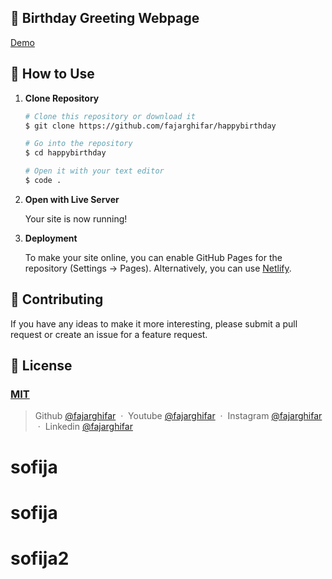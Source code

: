 ## 🎉 Birthday Greeting Webpage 

[Demo](https://fajarghifar.github.io/happybirthday/)

## 🚀 How to Use

1.  **Clone Repository**

    ```bash
    # Clone this repository or download it
    $ git clone https://github.com/fajarghifar/happybirthday

    # Go into the repository
    $ cd happybirthday

    # Open it with your text editor
    $ code .
    ```

2. **Open with Live Server**

    Your site is now running!

3. **Deployment**

    To make your site online, you can enable GitHub Pages for the repository (Settings -> Pages). Alternatively, you can use [Netlify](https://www.netlify.com/).

## 📝 Contributing

If you have any ideas to make it more interesting, please submit a pull request or create an issue for a feature request.

## 🤝 License

### [MIT](LICENSE)

> Github [@fajarghifar](https://github.com/fajarghifar) &nbsp;&middot;&nbsp;
> Youtube [@fajarghifar](https://www.youtube.com/@fajarghifar/) &nbsp;&middot;&nbsp;
> Instagram [@fajarghifar](https://instagram.com/fajarghifar) &nbsp;&middot;&nbsp;
> Linkedin [@fajarghifar](https://www.linkedin.com/in/fajarghifar/)
# sofija
# sofija
# sofija2
